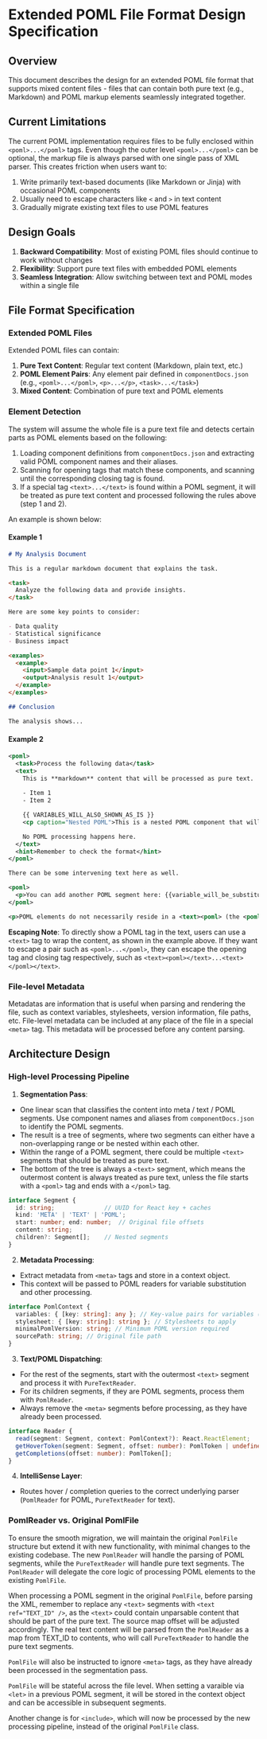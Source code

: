 # Extended POML File Format Design Specification

## Overview

This document describes the design for an extended POML file format that supports mixed content files - files that can contain both pure text (e.g., Markdown) and POML markup elements seamlessly integrated together.

## Current Limitations

The current POML implementation requires files to be fully enclosed within `<poml>...</poml>` tags. Even though the outer level `<poml>...</poml>` can be optional, the markup file is always parsed with one single pass of XML parser. This creates friction when users want to:

1. Write primarily text-based documents (like Markdown or Jinja) with occasional POML components
2. Usually need to escape characters like `<` and `>` in text content
3. Gradually migrate existing text files to use POML features

## Design Goals

1. **Backward Compatibility**: Most of existing POML files should continue to work without changes
2. **Flexibility**: Support pure text files with embedded POML elements
3. **Seamless Integration**: Allow switching between text and POML modes within a single file
<!-- 4. **Component Discovery**: Automatically detect POML elements from `componentDocs.json` -->

## File Format Specification

### Extended POML Files

Extended POML files can contain:

1. **Pure Text Content**: Regular text content (Markdown, plain text, etc.)
2. **POML Element Pairs**: Any element pair defined in `componentDocs.json` (e.g., `<poml>...</poml>`, `<p>...</p>`, `<task>...</task>`)
3. **Mixed Content**: Combination of pure text and POML elements

### Element Detection

The system will assume the whole file is a pure text file and detects certain parts as POML elements based on the following:

1. Loading component definitions from `componentDocs.json` and extracting valid POML component names and their aliases.
2. Scanning for opening tags that match these components, and scanning until the corresponding closing tag is found.
3. If a special tag `<text>...</text>` is found within a POML segment, it will be treated as pure text content and processed following the rules above (step 1 and 2).

An example is shown below:

#### Example 1

```markdown
# My Analysis Document

This is a regular markdown document that explains the task.

<task>
  Analyze the following data and provide insights.
</task>

Here are some key points to consider:

- Data quality
- Statistical significance  
- Business impact

<examples>
  <example>
    <input>Sample data point 1</input>
    <output>Analysis result 1</output>
  </example>
</examples>

## Conclusion

The analysis shows...
```

#### Example 2

```xml
<poml>
  <task>Process the following data</task>
  <text>
    This is **markdown** content that will be processed as pure text.
    
    - Item 1
    - Item 2

    {{ VARIABLES_WILL_ALSO_SHOWN_AS_IS }}
    <cp caption="Nested POML">This is a nested POML component that will be processed as POML.</cp>

    No POML processing happens here.
  </text>
  <hint>Remember to check the format</hint>
</poml>

There can be some intervening text here as well.

<poml>
  <p>You can add another POML segment here: {{variable_will_be_substituted}}</p>
</poml>

<p>POML elements do not necessarily reside in a <text><poml> (the <poml> here is processed as is.)</text> element.</p>
```

**Escaping Note**: To directly show a POML tag in the text, users can use a `<text>` tag to wrap the content, as shown in the example above. If they want to escape a pair such as `<poml>...</poml>`, they can escape the opening tag and closing tag respectively, such as `<text><poml></text>...<text></poml></text>`.

### File-level Metadata

Metadatas are information that is useful when parsing and rendering the file, such as context variables, stylesheets, version information, file paths, etc.
File-level metadata can be included at any place of the file in a special `<meta>` tag. This metadata will be processed before any content parsing.

## Architecture Design

### High-level Processing Pipeline

1. **Segmentation Pass**:
  - One linear scan that classifies the content into meta / text / POML segments. Use component names and aliases from `componentDocs.json` to identify the POML segments.
  - The result is a tree of segments, where two segments can either have a non-overlapping range or be nested within each other.
  - Within the range of a POML segment, there could be multiple `<text>` segments that should be treated as pure text.
  - The bottom of the tree is always a `<text>` segment, which means the outermost content is always treated as pure text, unless the file starts with a `<poml>` tag and ends with a `</poml>` tag.

  ```typescript
  interface Segment {
    id: string;              // UUID for React key + caches
    kind: 'META' | 'TEXT' | 'POML';
    start: number; end: number;  // Original file offsets
    content: string;
    children?: Segment[];    // Nested segments
  }
  ```

2. **Metadata Processing**:
  - Extract metadata from `<meta>` tags and store in a context object.
  - This context will be passed to POML readers for variable substitution and other processing.

  ```typescript
  interface PomlContext {
    variables: { [key: string]: any }; // Key-value pairs for variables (RW)
    stylesheet: { [key: string]: string }; // Stylesheets to apply
    minimalPomlVersion: string; // Minimum POML version required
    sourcePath: string; // Original file path
  }
  ```

3. **Text/POML Dispatching**:
  - For the rest of the segments, start with the outermost `<text>` segment and process it with `PureTextReader`.
  - For its children segments, if they are POML segments, process them with `PomlReader`.
  - Always remove the `<meta>` segments before processing, as they have already been processed.

  ```typescript
  interface Reader {
    read(segment: Segment, context: PomlContext?): React.ReactElement;
    getHoverToken(segment: Segment, offset: number): PomlToken | undefined;
    getCompletions(offset: number): PomlToken[];
  }
  ```

4. **IntelliSense Layer**:
  - Routes hover / completion queries to the correct underlying parser (`PomlReader` for POML, `PureTextReader` for text).

### PomlReader vs. Original PomlFile

To ensure the smooth migration, we will maintain the original `PomlFile` structure but extend it with new functionality, with minimal changes to the existing codebase. The new `PomlReader` will handle the parsing of POML segments, while the `PureTextReader` will handle pure text segments. The `PomlReader` will delegate the core logic of processing POML elements to the existing `PomlFile`.

When processing a POML segment in the original `PomlFile`, before parsing the XML, remember to replace any `<text>` segments with `<text ref="TEXT_ID" />`, as the `<text>` could contain unparsable content that should be part of the pure text. The source map offset will be adjusted accordingly. The real text content will be parsed from the `PomlReader` as a map from TEXT_ID to contents, who will call `PureTextReader` to handle the pure text segments.

`PomlFile` will also be instructed to ignore `<meta>` tags, as they have already been processed in the segmentation pass.

`PomlFile` will be stateful across the file level. When setting a varaible via `<let>` in a previous POML segment, it will be stored in the context object and can be accessible in subsequent segments.

Another change is for `<include>`, which will now be processed by the new processing pipeline, instead of the original `PomlFile` class.
